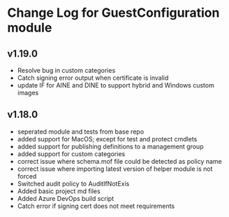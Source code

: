 # Change Log for GuestConfiguration module

## v1.19.0

- Resolve bug in custom categories
- Catch signing error output when certificate is invalid
- update IF for AINE and DINE to support hybrid and Windows custom images

## v1.18.0

- seperated module and tests from base repo
- added support for MacOS; except for test and protect cmdlets
- added support for publishing definitions to a management group
- added support for custom categories
- correct issue where schema.mof file could be detected as policy name
- correct issue where importing latest version of helper module is not forced
- Switched audit policy to AuditIfNotExis
- Added basic project md files
- Added Azure DevOps build script
- Catch error if signing cert does not meet requirements
